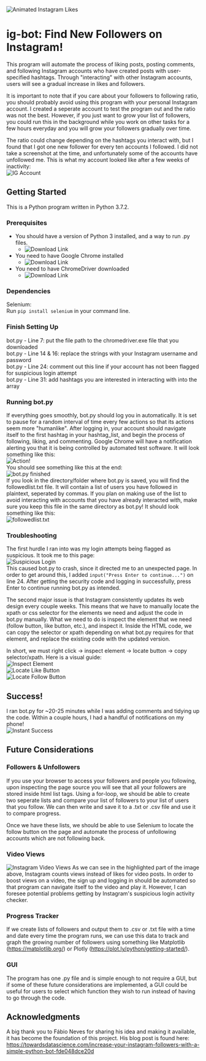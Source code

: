 ![Animated Instagram Likes](readme-img/gif.gif)
# ig-bot: Find New Followers on Instagram!
This program will automate the process of liking posts, posting comments, and following Instagram accounts who have created posts with user-specified hashtags. Through "interacting" with other Instagram accounts, users will see a gradual increase in likes and followers. 

It is important to note that if you care about your followers to following ratio, you should probably avoid using this program with your personal Instagram account. I created a seperate account to test the program out and the ratio was not the best. However, if you just want to grow your list of followers, you could run this in the background while you work on other tasks for a few hours everyday and you will grow your followers gradually over time.

The ratio could change depending on the hashtags you interact with, but I found that I got one new follower for every ten accounts I followed. I did not take a screenshot at the time, and unfortunately some of the accounts have unfollowed me. This is what my account looked like after a few weeks of inactivity:<br>
![IG Account](readme-img/img1.PNG)
## Getting Started
This is a Python program written in Python 3.7.2. 
### Prerequisites
* You should have a version of Python 3 installed, and a way to run .py files.
  * ![Download Link](https://www.python.org/downloads/)
* You need to have Google Chrome installed
  * ![Download Link](https://www.google.ca/chrome/?brand=CHBD&gclid=CjwKCAjw0tHoBRBhEiwAvP1GFbbBt9lTmTBJNDGYV6QofSvr6tq--ES3Wvg5zk9xwv4nPfT5TVgY-BoClT8QAvD_BwE&gclsrc=aw.ds)
* You need to have ChromeDriver downloaded
  * ![Download Link](http://chromedriver.chromium.org/downloads)
### Dependencies
Selenium:<br>Run `pip install selenium` in your command line.
### Finish Setting Up
bot.py - Line 7: put the file path to the chromedriver.exe file that you downloaded<br>
bot.py - Line 14 & 16: replace the strings with your Instagram username and password<br>
bot.py - Line 24: comment out this line if your account has not been flagged for suspicious login attempt<br>
bot.py - Line 31: add hashtags you are interested in interacting with into the array<br>
### Running bot.py
If everything goes smoothly, bot.py should log you in automatically. It is set to pause for a random interval of time every few actions so that its actions seem more "humanlike". After logging in, your account should navigate itself to the first hashtag in your hashtag_list, and begin the process of following, liking, and commenting. Google Chrome will have a notification alerting you that it is being controlled by automated test software. It will look something like this:<br>
![Action!](readme-img/img2.PNG)<br>
You should see something like this at the end:<br>
![bot.py finished](readme-img/img9.PNG)<br>
If you look in the directory/folder where bot.py is saved, you will find the followedlist.txt file. It will contain a list of users you have followed in plaintext, seperated by commas. If you plan on making use of the list to avoid interacting with accounts that you have already interacted with, make sure you keep this file in the same directory as bot.py! It should look something like this:<br>
![followedlist.txt](readme-img/img5.PNG)<br>
### Troubleshooting
The first hurdle I ran into was my login attempts being flagged as suspicious. It took me to this page:<br>
![Suspicious Login](readme-img/img3.PNG)<br>
This caused bot.py to crash, since it directed me to an unexpected page. In order to get around this, I added `input("Press Enter to continue...")` on line 24. After getting the security code and logging in successfully, press Enter to continue running bot.py as intended.<br>

The second major issue is that Instagram consistently updates its web design every couple weeks. This means that we have to manually locate the xpath or css selector for the elements we need and adjust the code in bot.py manually. What we need to do is inspect the element that we need (follow button, like button, etc.), and inspect it. Inside the HTML code, we can copy the selector or xpath depending on what bot.py requires for that element, and replace the existing code with the updated version.

In short, we must right click -> inspect element -> locate button -> copy selector/xpath. Here is a visual guide:<br>
![Inspect Element](readme-img/img6.PNG)<br>
![Locate Like Button](readme-img/img7.PNG)<br>
![Locate Follow Button](readme-img/img8.PNG)<br>
## Success!
I ran bot.py for ~20-25 minutes while I was adding comments and tidying up the code. Within a couple hours, I had a handful of notifications on my phone!<br>
![Instant Success](readme-img/img11.jpeg) 
## Future Considerations
### Followers & Unfollowers
If you use your browser to access your followers and people you following, upon inspecting the page source you will see that all your followers are stored inside html list tags. Using a for-loop, we should be able to create two seperate lists and compare your list of followers to your list of users that you follow. We can then write and save it to a .txt or .csv file and use it to compare progress.
  
Once we have these lists, we should be able to use Selenium to locate the follow button on the page and automate the process of unfollowing accounts which are not following back.
### Video Views
![Instagram Video Views](readme-img/img10.PNG)
As we can see in the highlighted part of the image above, Instagram counts views instead of likes for video posts. In order to boost views on a video, the sign up and logging in should be automated so that program can navigate itself to the video and play it. However, I can foresee potential problems getting by Instagram's suspicious login activity checker.
### Progress Tracker
If we create lists of followers and output them to .csv or .txt file with a time and date every time the program runs, we can use this data to track and graph the growing number of followers using something like Matplotlib (https://matplotlib.org/) or Plotly (https://plot.ly/python/getting-started/).
### GUI
The program has one .py file and is simple enough to not require a GUI, but if some of these future considerations are implemented, a GUI could be useful for users to select which function they wish to run instead of having to go through the code.
## Acknowledgments
A big thank you to Fábio Neves for sharing his idea and making it available, it has become the foundation of this project. His blog post is found here: https://towardsdatascience.com/increase-your-instagram-followers-with-a-simple-python-bot-fde048dce20d
